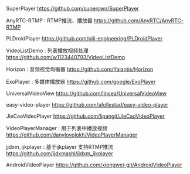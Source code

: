 SuperPlayer
https://github.com/supercwn/SuperPlayer

AnyRTC-RTMP : RTMP推流、播放器
https://github.com/AnyRTC/AnyRTC-RTMP

PLDroidPlayer
https://github.com/pili-engineering/PLDroidPlayer

VideoListDemo : 列表播放视频处理
https://github.com/w1123440793/VideoListDemo

Horizon : 音频视觉均衡器
https://github.com/Yalantis/Horizon

ExoPlayer : 多媒体播放器
https://github.com/google/ExoPlayer

UniversalVideoView
https://github.com/linsea/UniversalVideoView

easy-video-player
https://github.com/afollestad/easy-video-player

JieCaoVideoPlayer
https://github.com/lipangit/JieCaoVideoPlayer

VideoPlayerManager : 用于列表中播放视频
https://github.com/danylovolokh/VideoPlayerManager

jjdxm_ijkplayer : 基于ijkplayer 支持RTMP推流
https://github.com/jjdxmashl/jjdxm_ijkplayer

AndroidVideoPlayer
https://github.com/xiongwei-git/AndroidVideoPlayer
